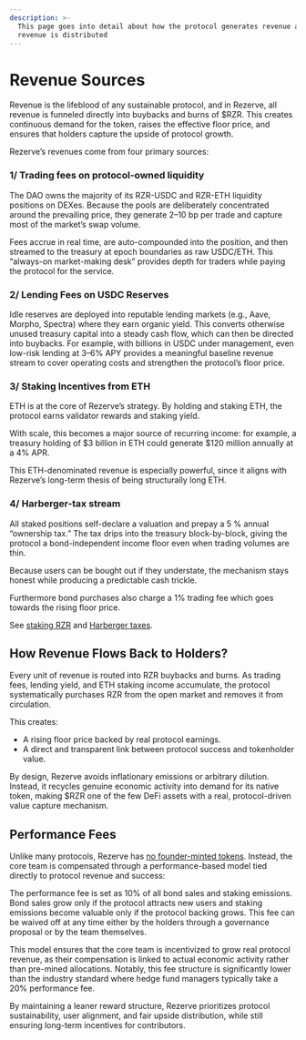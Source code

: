 ```yaml
---
description: >-
  This page goes into detail about how the protocol generates revenue and how
  revenue is distributed
---
```


# Revenue Sources

Revenue is the lifeblood of any sustainable protocol, and in Rezerve, all revenue is funneled directly into buybacks and burns of $RZR. This creates continuous demand for the token, raises the effective floor price, and ensures that holders capture the upside of protocol growth.

Rezerve’s revenues come from four primary sources:

### **1/ Trading fees on protocol-owned liquidity**

The DAO owns the majority of its RZR-USDC and RZR-ETH liquidity positions on DEXes. Because the pools are deliberately concentrated around the prevailing price, they generate 2–10 bp per trade and capture most of the market’s swap volume.

Fees accrue in real time, are auto-compounded into the position, and then streamed to the treasury at epoch boundaries as raw USDC/ETH. This “always-on market-making desk” provides depth for traders while paying the protocol for the service.

### 2/ Lending Fees on USDC Reserves

Idle reserves are deployed into reputable lending markets (e.g., Aave, Morpho, Spectra) where they earn organic yield. This converts otherwise unused treasury capital into a steady cash flow, which can then be directed into buybacks. For example, with billions in USDC under management, even low-risk lending at 3–6% APY provides a meaningful baseline revenue stream to cover operating costs and strengthen the protocol’s floor price.

### 3/ Staking Incentives from ETH

ETH is at the core of Rezerve’s strategy. By holding and staking ETH, the protocol earns validator rewards and staking yield.

With scale, this becomes a major source of recurring income: for example, a treasury holding of $3 billion in ETH could generate $120 million annually at a 4% APR.

This ETH-denominated revenue is especially powerful, since it aligns with Rezerve’s long-term thesis of being structurally long ETH.

### **4/ Harberger-tax stream**

All staked positions self-declare a valuation and prepay a 5 % annual “ownership tax.” The tax drips into the treasury block-by-block, giving the protocol a bond-independent income floor even when trading volumes are thin.

Because users can be bought out if they understate, the mechanism stays honest while producing a predictable cash trickle.

Furthermore bond purchases also charge a 1% trading fee which goes towards the rising floor price.

See [staking RZR](staking-rzr-srzr/) and [Harberger taxes](revenue-sources.md#harberger-tax-stream).

## How Revenue Flows Back to Holders?

Every unit of revenue is routed into RZR buybacks and burns. As trading fees, lending yield, and ETH staking income accumulate, the protocol systematically purchases RZR from the open market and removes it from circulation.

This creates:

- A rising floor price backed by real protocol earnings.
- A direct and transparent link between protocol success and tokenholder value.

By design, Rezerve avoids inflationary emissions or arbitrary dilution. Instead, it recycles genuine economic activity into demand for its native token, making $RZR one of the few DeFi assets with a real, protocol-driven value capture mechanism.

## Performance Fees

Unlike many protocols, Rezerve has [no founder-minted tokens](community-first-tokenomics.md#bootstrapped-and-founder-fair). Instead, the core team is compensated through a performance-based model tied directly to protocol revenue and success:

The performance fee is set as 10% of all bond sales and staking emissions. Bond sales grow only if the protocol attracts new users and staking emissions become valuable only if the protocol backing grows. This fee can be waived off at any time either by the holders through a governance proposal or by the team themselves.

This model ensures that the core team is incentivized to grow real protocol revenue, as their compensation is linked to actual economic activity rather than pre-mined allocations. Notably, this fee structure is significantly lower than the industry standard where hedge fund managers typically take a 20% performance fee.

By maintaining a leaner reward structure, Rezerve prioritizes protocol sustainability, user alignment, and fair upside distribution, while still ensuring long-term incentives for contributors.
